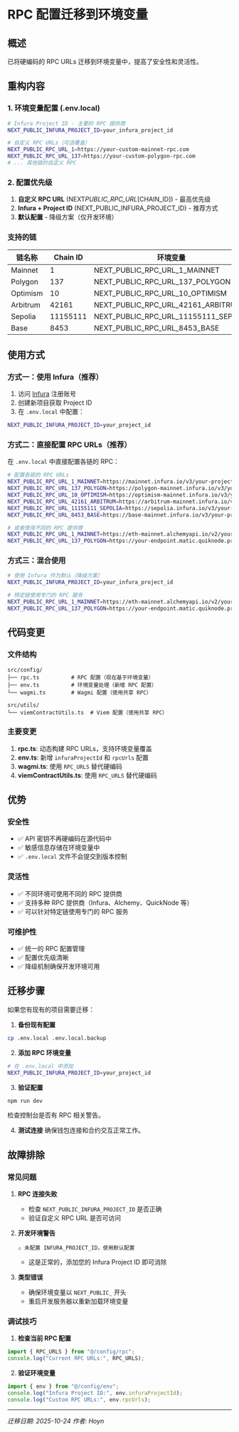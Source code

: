 # RPC 配置迁移到环境变量

## 概述

已将硬编码的 RPC URLs 迁移到环境变量中，提高了安全性和灵活性。

## 重构内容

### 1. 环境变量配置 (.env.local)

```bash
# Infura Project ID - 主要的 RPC 提供商
NEXT_PUBLIC_INFURA_PROJECT_ID=your_infura_project_id

# 自定义 RPC URLs（可选覆盖）
NEXT_PUBLIC_RPC_URL_1=https://your-custom-mainnet-rpc.com
NEXT_PUBLIC_RPC_URL_137=https://your-custom-polygon-rpc.com
# ... 其他链的自定义 RPC
```

### 2. 配置优先级

1. **自定义 RPC URL** (NEXT*PUBLIC_RPC_URL*[CHAIN_ID]) - 最高优先级
2. **Infura + Project ID** (NEXT_PUBLIC_INFURA_PROJECT_ID) - 推荐方式
3. **默认配置** - 降级方案（仅开发环境）

### 支持的链

| 链名称   | Chain ID | 环境变量                             |
| -------- | -------- | ------------------------------------ |
| Mainnet  | 1        | NEXT_PUBLIC_RPC_URL_1_MAINNET        |
| Polygon  | 137      | NEXT_PUBLIC_RPC_URL_137_POLYGON      |
| Optimism | 10       | NEXT_PUBLIC_RPC_URL_10_OPTIMISM      |
| Arbitrum | 42161    | NEXT_PUBLIC_RPC_URL_42161_ARBITRUM   |
| Sepolia  | 11155111 | NEXT_PUBLIC_RPC_URL_11155111_SEPOLIA |
| Base     | 8453     | NEXT_PUBLIC_RPC_URL_8453_BASE        |

## 使用方式

### 方式一：使用 Infura（推荐）

1. 访问 [Infura](https://infura.io/) 注册账号
2. 创建新项目获取 Project ID
3. 在 `.env.local` 中配置：

```bash
NEXT_PUBLIC_INFURA_PROJECT_ID=your_project_id
```

### 方式二：直接配置 RPC URLs（推荐）

在 `.env.local` 中直接配置各链的 RPC：

```bash
# 配置各链的 RPC URLs
NEXT_PUBLIC_RPC_URL_1_MAINNET=https://mainnet.infura.io/v3/your-project-id
NEXT_PUBLIC_RPC_URL_137_POLYGON=https://polygon-mainnet.infura.io/v3/your-project-id
NEXT_PUBLIC_RPC_URL_10_OPTIMISM=https://optimism-mainnet.infura.io/v3/your-project-id
NEXT_PUBLIC_RPC_URL_42161_ARBITRUM=https://arbitrum-mainnet.infura.io/v3/your-project-id
NEXT_PUBLIC_RPC_URL_11155111_SEPOLIA=https://sepolia.infura.io/v3/your-project-id
NEXT_PUBLIC_RPC_URL_8453_BASE=https://base-mainnet.infura.io/v3/your-project-id

# 或者使用不同的 RPC 提供商
NEXT_PUBLIC_RPC_URL_1_MAINNET=https://eth-mainnet.alchemyapi.io/v2/your-api-key
NEXT_PUBLIC_RPC_URL_137_POLYGON=https://your-endpoint.matic.quiknode.pro/your-api-key/
```

### 方式三：混合使用

```bash
# 使用 Infura 作为默认（降级方案）
NEXT_PUBLIC_INFURA_PROJECT_ID=your_infura_project_id

# 特定链使用专门的 RPC 服务
NEXT_PUBLIC_RPC_URL_1_MAINNET=https://eth-mainnet.alchemyapi.io/v2/your-alchemy-key
NEXT_PUBLIC_RPC_URL_137_POLYGON=https://your-endpoint.matic.quiknode.pro/your-quicknode-key/
```

## 代码变更

### 文件结构

```
src/config/
├── rpc.ts          # RPC 配置（现在基于环境变量）
├── env.ts          # 环境变量处理（新增 RPC 配置）
└── wagmi.ts        # Wagmi 配置（使用共享 RPC）

src/utils/
└── viemContractUtils.ts  # Viem 配置（使用共享 RPC）
```

### 主要变更

1. **rpc.ts**: 动态构建 RPC URLs，支持环境变量覆盖
2. **env.ts**: 新增 `infuraProjectId` 和 `rpcUrls` 配置
3. **wagmi.ts**: 使用 `RPC_URLS` 替代硬编码
4. **viemContractUtils.ts**: 使用 `RPC_URLS` 替代硬编码

## 优势

### 安全性

- ✅ API 密钥不再硬编码在源代码中
- ✅ 敏感信息存储在环境变量中
- ✅ `.env.local` 文件不会提交到版本控制

### 灵活性

- ✅ 不同环境可使用不同的 RPC 提供商
- ✅ 支持多种 RPC 提供商（Infura、Alchemy、QuickNode 等）
- ✅ 可以针对特定链使用专门的 RPC 服务

### 可维护性

- ✅ 统一的 RPC 配置管理
- ✅ 配置优先级清晰
- ✅ 降级机制确保开发环境可用

## 迁移步骤

如果您有现有的项目需要迁移：

1. **备份现有配置**

```bash
cp .env.local .env.local.backup
```

2. **添加 RPC 环境变量**

```bash
# 在 .env.local 中添加
NEXT_PUBLIC_INFURA_PROJECT_ID=your_project_id
```

3. **验证配置**

```bash
npm run dev
```

检查控制台是否有 RPC 相关警告。

4. **测试连接**
   确保钱包连接和合约交互正常工作。

## 故障排除

### 常见问题

1. **RPC 连接失败**
   - 检查 `NEXT_PUBLIC_INFURA_PROJECT_ID` 是否正确
   - 验证自定义 RPC URL 是否可访问

2. **开发环境警告**

   ```
   ⚠️ 未配置 INFURA_PROJECT_ID，使用默认配置
   ```

   - 这是正常的，添加您的 Infura Project ID 即可消除

3. **类型错误**
   - 确保环境变量以 `NEXT_PUBLIC_` 开头
   - 重启开发服务器以重新加载环境变量

### 调试技巧

1. **检查当前 RPC 配置**

```typescript
import { RPC_URLS } from "@/config/rpc";
console.log("Current RPC URLs:", RPC_URLS);
```

2. **验证环境变量**

```typescript
import { env } from "@/config/env";
console.log("Infura Project ID:", env.infuraProjectId);
console.log("Custom RPC URLs:", env.rpcUrls);
```

---

_迁移日期: 2025-10-24_
_作者: Hoyn_
